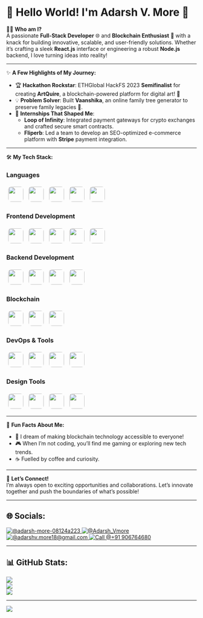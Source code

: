 # 👋 Hello World! I'm **Adarsh V. More** 🚀  

👨‍💻 **Who am I?**  
A passionate **Full-Stack Developer** 🌐 and **Blockchain Enthusiast** 🔗 with a knack for building innovative, scalable, and user-friendly solutions. Whether it’s crafting a sleek **React.js** interface or engineering a robust **Node.js** backend, I love turning ideas into reality!  

---

✨ **A Few Highlights of My Journey:**  
- 🏆 **Hackathon Rockstar**: ETHGlobal HackFS 2023 **Semifinalist** for creating **ArtQuire**, a blockchain-powered platform for digital art! 🎨  
- 💡 **Problem Solver**: Built **Vaanshika**, an online family tree generator to preserve family legacies 🌳.  
- 💼 **Internships That Shaped Me**:  
   - **Loop of Infinity**: Integrated payment gateways for crypto exchanges and crafted secure smart contracts.  
   - **Fliperb**: Led a team to develop an SEO-optimized e-commerce platform with **Stripe** payment integration.  

---

🛠️ **My Tech Stack:**  

### **Languages**  
<p>
  <img src="https://img.shields.io/badge/javascript-%23323330.svg?style=for-the-badge&logo=javascript&logoColor=%23F7DF1E" height="40" style="margin: 5px; border-radius: 8px;" />
  <img src="https://img.shields.io/badge/typescript-%23007ACC.svg?style=for-the-badge&logo=typescript&logoColor=white" height="40" style="margin: 5px; border-radius: 8px;" />
  <img src="https://img.shields.io/badge/python-3670A0?style=for-the-badge&logo=python&logoColor=ffdd54" height="40" style="margin: 5px; border-radius: 8px;" />
  <img src="https://img.shields.io/badge/solidity-%23363636.svg?style=for-the-badge&logo=solidity&logoColor=white" height="40" style="margin: 5px; border-radius: 8px;" />
  <img src="https://img.shields.io/badge/c-%2300599C.svg?style=for-the-badge&logo=c&logoColor=white" height="40" style="margin: 5px; border-radius: 8px;" />
</p>

### **Frontend Development**  
<p>
  <img src="https://img.shields.io/badge/html5-%23E34F26.svg?style=for-the-badge&logo=html5&logoColor=white" height="40" style="margin: 5px; border-radius: 8px;" />
  <img src="https://img.shields.io/badge/css3-%231572B6.svg?style=for-the-badge&logo=css3&logoColor=white" height="40" style="margin: 5px; border-radius: 8px;" />
  <img src="https://img.shields.io/badge/react-%2320232a.svg?style=for-the-badge&logo=react&logoColor=%2361DAFB" height="40" style="margin: 5px; border-radius: 8px;" />
  <img src="https://img.shields.io/badge/Next-black?style=for-the-badge&logo=next.js&logoColor=white" height="40" style="margin: 5px; border-radius: 8px;" />
  <img src="https://img.shields.io/badge/tailwindcss-%2338B2AC.svg?style=for-the-badge&logo=tailwind-css&logoColor=white" height="40" style="margin: 5px; border-radius: 8px;" />
</p>

### **Backend Development**  
<p>
  <img src="https://img.shields.io/badge/node.js-6DA55F?style=for-the-badge&logo=node.js&logoColor=white" height="40" style="margin: 5px; border-radius: 8px;" />
  <img src="https://img.shields.io/badge/express.js-%23404d59.svg?style=for-the-badge&logo=express&logoColor=%2361DAFB" height="40" style="margin: 5px; border-radius: 8px;" />
  <img src="https://img.shields.io/badge/mongodb-%234ea94b.svg?style=for-the-badge&logo=mongodb&logoColor=white" height="40" style="margin: 5px; border-radius: 8px;" />
  <img src="https://img.shields.io/badge/django-%23092E20.svg?style=for-the-badge&logo=django&logoColor=white" height="40" style="margin: 5px; border-radius: 8px;" />
</p>

### **Blockchain**  
<p>
  <img src="https://img.shields.io/badge/hardhat-%23F3E500.svg?style=for-the-badge&logo=hardhat&logoColor=black" height="40" style="margin: 5px; border-radius: 8px;" />
  <img src="https://img.shields.io/badge/ipfs-65C2CB.svg?style=for-the-badge&logo=ipfs&logoColor=white" height="40" style="margin: 5px; border-radius: 8px;" />
  <img src="https://img.shields.io/badge/web3.js-F16822?style=for-the-badge&logo=web3.js&logoColor=white" height="40" style="margin: 5px; border-radius: 8px;" />
</p>

### **DevOps & Tools**  
<p>
  <img src="https://img.shields.io/badge/docker-%230db7ed.svg?style=for-the-badge&logo=docker&logoColor=white" height="40" style="margin: 5px; border-radius: 8px;" />
  <img src="https://img.shields.io/badge/aws-%23FF9900.svg?style=for-the-badge&logo=amazon-aws&logoColor=white" height="40" style="margin: 5px; border-radius: 8px;" />
  <img src="https://img.shields.io/badge/githubactions-%232671E5.svg?style=for-the-badge&logo=githubactions&logoColor=white" height="40" style="margin: 5px; border-radius: 8px;" />
  <img src="https://img.shields.io/badge/git-%23F05033.svg?style=for-the-badge&logo=git&logoColor=white" height="40" style="margin: 5px; border-radius: 8px;" />
</p>

### **Design Tools**  
<p>
  <img src="https://img.shields.io/badge/figma-%23F24E1E.svg?style=for-the-badge&logo=figma&logoColor=white" height="40" style="margin: 5px; border-radius: 8px;" />
  <img src="https://img.shields.io/badge/adobe%20photoshop-%2331A8FF.svg?style=for-the-badge&logo=adobe%20photoshop&logoColor=white" height="40" style="margin: 5px; border-radius: 8px;" />
  <img src="https://img.shields.io/badge/adobe%20illustrator-%23FF9A00.svg?style=for-the-badge&logo=adobe%20illustrator&logoColor=white" height="40" style="margin: 5px; border-radius: 8px;" />
  <img src="https://img.shields.io/badge/canva-%2300C4CC.svg?style=for-the-badge&logo=canva&logoColor=white" height="40" style="margin: 5px; border-radius: 8px;" />
</p>

---

🎯 **Fun Facts About Me:**  
- 🌌 I dream of making blockchain technology accessible to everyone!  
- 🎮 When I’m not coding, you’ll find me gaming or exploring new tech trends.  
- ☕ Fuelled by coffee and curiosity.  

---

💌 **Let’s Connect!**  
I’m always open to exciting opportunities and collaborations. Let’s innovate together and push the boundaries of what’s possible!  

---

## 🌐 Socials:  

<p>
  <a href="https://linkedin.com/in/adarsh-more-08124a223/">
    <img src="https://img.icons8.com/fluency/48/000000/linkedin.png" alt="@adarsh-more-08124a223" title="@adarsh-more-08124a223">
  </a> 
  <a href="https://x.com/Adarsh_Vmore">
    <img src="https://img.icons8.com/fluency/48/000000/twitter-squared.png" alt="@Adarsh_Vmore" title="@Adarsh_Vmore">
  </a> 
  <a href="mailto:adarshv.more18@gmail.com">
    <img src="https://img.icons8.com/fluency/48/000000/apple-mail.png" alt="@adarshv.more18@gmail.com" title="@adarshv.more18@gmail.com">
  </a> 
  <a href="tel:+91906764680">
    <img src="https://img.icons8.com/fluency/48/000000/phone-disconnected.png" alt="Call @+91 906764680" title="Call @+91 906764680">
  </a>
</p>


---

## 📊 GitHub Stats:  
![](https://github-readme-stats.vercel.app/api?username=AdarshVMore&theme=dark&hide_border=false&include_all_commits=true&count_private=true)  
![](https://github-readme-streak-stats.herokuapp.com/?user=AdarshVMore&theme=dark&hide_border=false)  
![](https://github-readme-stats.vercel.app/api/top-langs/?username=AdarshVMore&theme=dark&hide_border=false&include_all_commits=true&count_private=true&layout=compact)  

---

[![](https://visitcount.itsvg.in/api?id=AdarshVMore&icon=0&color=0)](https://visitcount.itsvg.in)  
